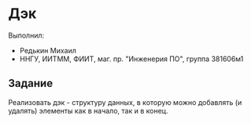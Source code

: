 # **Дэк**

Выполнил:

- Редькин Михаил
- ННГУ, ИИТММ, ФИИТ, маг. пр. "Инженерия ПО", группа 381606м1

## **Задание**

Реализовать дэк - структуру данных, в которую можно добавлять (и удалять) элементы как в начало, так и в конец.
